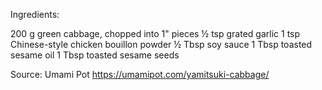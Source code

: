 Ingredients:

200 g green cabbage, chopped into 1" pieces
½ tsp grated garlic
1 tsp Chinese-style chicken bouillon powder
½ Tbsp soy sauce
1 Tbsp toasted sesame oil
1 Tbsp toasted sesame seeds

Source: Umami Pot https://umamipot.com/yamitsuki-cabbage/